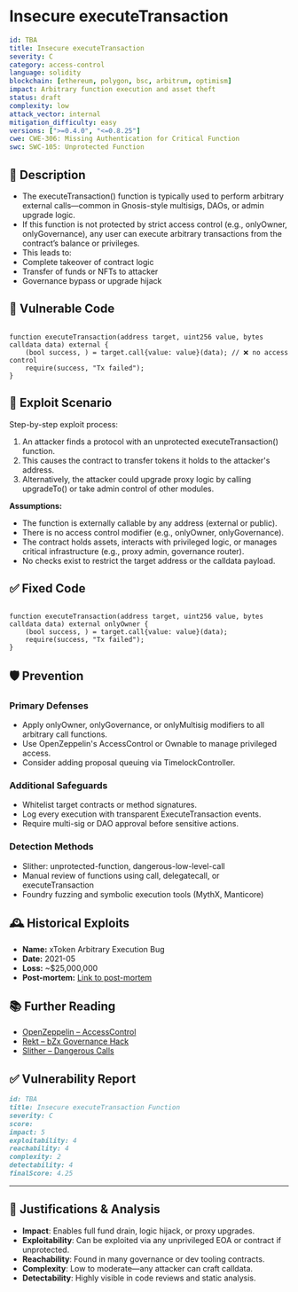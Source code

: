 # Insecure executeTransaction

```YAML
id: TBA
title: Insecure executeTransaction
severity: C
category: access-control
language: solidity
blockchain: [ethereum, polygon, bsc, arbitrum, optimism]
impact: Arbitrary function execution and asset theft
status: draft
complexity: low
attack_vector: internal
mitigation_difficulty: easy
versions: [">=0.4.0", "<=0.8.25"]
cwe: CWE-306: Missing Authentication for Critical Function
swc: SWC-105: Unprotected Function
```

## 📝 Description

- The executeTransaction() function is typically used to perform arbitrary external calls—common in Gnosis-style multisigs, DAOs, or admin upgrade logic. 
- If this function is not protected by strict access control (e.g., onlyOwner, onlyGovernance), any user can execute arbitrary transactions from the contract’s balance or privileges.
- This leads to:
- Complete takeover of contract logic
- Transfer of funds or NFTs to attacker
- Governance bypass or upgrade hijack

## 🚨 Vulnerable Code

```solidity

function executeTransaction(address target, uint256 value, bytes calldata data) external {
    (bool success, ) = target.call{value: value}(data); // ❌ no access control
    require(success, "Tx failed");
}
```

## 🧪 Exploit Scenario

Step-by-step exploit process:

1. An attacker finds a protocol with an unprotected executeTransaction() function.
2. This causes the contract to transfer tokens it holds to the attacker's address.
3. Alternatively, the attacker could upgrade proxy logic by calling upgradeTo() or take admin control of other modules.

**Assumptions:**

- The function is externally callable by any address (external or public).
- There is no access control modifier (e.g., onlyOwner, onlyGovernance).
- The contract holds assets, interacts with privileged logic, or manages critical infrastructure (e.g., proxy admin, governance router).
- No checks exist to restrict the target address or the calldata payload.

## ✅ Fixed Code

```solidity

function executeTransaction(address target, uint256 value, bytes calldata data) external onlyOwner {
    (bool success, ) = target.call{value: value}(data);
    require(success, "Tx failed");
}
```

## 🛡️ Prevention

### Primary Defenses

- Apply onlyOwner, onlyGovernance, or onlyMultisig modifiers to all arbitrary call functions.
- Use OpenZeppelin's AccessControl or Ownable to manage privileged access.
- Consider adding proposal queuing via TimelockController.

### Additional Safeguards

- Whitelist target contracts or method signatures.
- Log every execution with transparent ExecuteTransaction events.
- Require multi-sig or DAO approval before sensitive actions.

### Detection Methods

- Slither: unprotected-function, dangerous-low-level-call
- Manual review of functions using call, delegatecall, or executeTransaction
- Foundry fuzzing and symbolic execution tools (MythX, Manticore)

## 🕰️ Historical Exploits

- **Name:** xToken Arbitrary Execution Bug 
- **Date:** 2021-05 
- **Loss:** ~$25,000,000 
- **Post-mortem:** [Link to post-mortem](https://rekt.news/xtoken-rekt/) 
  
## 📚 Further Reading

- [OpenZeppelin – AccessControl](https://docs.openzeppelin.com/contracts/4.x/access-control) 
- [Rekt – bZx Governance Hack](https://rekt.news/bzx-rekt/) 
- [Slither – Dangerous Calls](https://github.com/crytic/slither) 

## ✅ Vulnerability Report

```markdown
id: TBA
title: Insecure executeTransaction Function
severity: C
score:
impact: 5      
exploitability: 4 
reachability: 4  
complexity: 2    
detectability: 4 
finalScore: 4.25
```

---

## 📄 Justifications & Analysis

- **Impact**: Enables full fund drain, logic hijack, or proxy upgrades.
- **Exploitability**: Can be exploited via any unprivileged EOA or contract if unprotected.
- **Reachability**: Found in many governance or dev tooling contracts.
- **Complexity**: Low to moderate—any attacker can craft calldata.
- **Detectability**: Highly visible in code reviews and static analysis.


